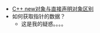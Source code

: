 * [C++ new对象与直接声明对象区别](https://blog.csdn.net/weixin_44556968/article/details/105585210)
* 如何获取指针的数据？ 
  *  这是我的疑惑。。。。 
